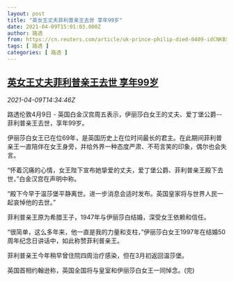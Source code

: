 ```yaml
---
layout: post
title: "英女王丈夫菲利普亲王去世 享年99岁"
date: 2021-04-09T15:01:03.000Z
author: 路透
from: https://cn.reuters.com/article/uk-prince-philip-died-0409-idCNKBS2BW1YG
tags: [ 路透 ]
categories: [ 路透 ]
---
```

<!--1617980463000-->
[英女王丈夫菲利普亲王去世 享年99岁](https://cn.reuters.com/article/uk-prince-philip-died-0409-idCNKBS2BW1YG)
------

<div>
<div><i>2021-04-09T14:34:46Z</i></div><p>路透伦敦4月9日 - 英国白金汉宫周五表示，伊丽莎白女王的丈夫、爱丁堡公爵--菲利普亲王去世，享年99岁。</p><p>伊丽莎白女王已在位69年，是英国历史上在位时间最长的君主。在此期间菲利普亲王一直陪伴在女王身旁，并给外界一种态度严肃、不苟言笑的印象，偶尔也会失言。</p><p>“怀着沉痛的心情，女王陛下宣布她挚爱的丈夫，爱丁堡公爵、菲利普亲王殿下去世，”白金汉宫在声明中称。</p><p>“殿下今早于温莎堡平静离世。进一步消息会适时发布。英国皇家将与世界人民一起哀悼他的去世。”</p><p>菲利普亲王原为希腊王子，1947年与伊丽莎白结婚，深受女王依赖和信任。</p><p>“很简单，这么多年来，他一直是我的力量和支柱，”伊丽莎白女王1997年在结婚50周年纪念日讲话中，如此称赞菲利普亲王。</p><p>菲利普亲王今年稍早曾住院四周治疗感染，但在3月初返回温莎堡。</p><p>英国首相约翰逊称，英国全国将与皇室和伊丽莎白女王一同悼念。(完)</p>
</div>
